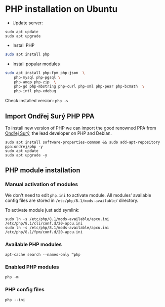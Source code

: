# PHP installation on Ubuntu

* Update server:

```
sudo apt update
sudo apt upgrade
```

* Install PHP

```bash
sudo apt install php
```

* Install popular modules

```bash
sudo apt install php-fpm php-json  \
    php-mysql php-pgsql \
    php-amqp php-zip  \
    php-gd php-mbstring php-curl php-xml php-pear php-bcmath  \
    php-intl php-xdebug 
```

Check installed version: `php -v`

## Import Ondřej Surý PHP PPA

To install new version of PHP we can import the good renowned PPA from [Ondřej Surý](https://github.com/oerdnj), the lead developer on PHP and Debian.

```
sudo apt install software-properties-common && sudo add-apt-repository ppa:ondrej/php -y
sudo apt update
sudo apt upgrade -y
```

## PHP module installation

### Manual activation of modules

We don't need to edit `php.ini` to activate module. 
All modules' available config files are stored in `/etc/php/8.1/mods-available/` directory.

To activate module just add symlink:

```
sudo ln -s /etc/php/8.1/mods-available/apcu.ini /etc/php/8.1/cli/conf.d/20-apcu.ini
sudo ln -s /etc/php/8.1/mods-available/apcu.ini /etc/php/8.1/fpm/conf.d/20-apcu.ini
```

### Available PHP modules

```
apt-cache search --names-only ^php
```

### Enabled PHP modules

```
php -m
```

### PHP config files

```
php --ini
```
